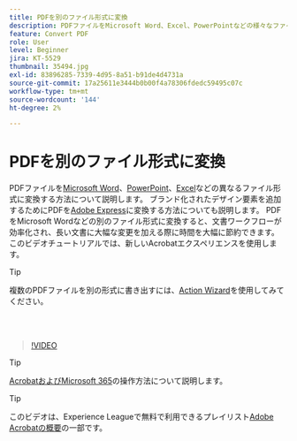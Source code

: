 ```yaml
---
title: PDFを別のファイル形式に変換
description: PDFファイルをMicrosoft Word、Excel、PowerPointなどの様々なファイル形式に変換する方法について説明します
feature: Convert PDF
role: User
level: Beginner
jira: KT-5529
thumbnail: 35494.jpg
exl-id: 83896285-7339-4d95-8a51-b91de4d4731a
source-git-commit: 17a25611e3444b0b00f4a78306fdedc59495c07c
workflow-type: tm+mt
source-wordcount: '144'
ht-degree: 2%

---
```


# PDFを別のファイル形式に変換

PDFファイルを[Microsoft Word](https://www.adobe.com/jp/acrobat/online/pdf-to-word.html)、[PowerPoint](https://www.adobe.com/jp/acrobat/online/pdf-to-ppt.html)、[Excel](https://www.adobe.com/jp/acrobat/online/pdf-to-excel.html)などの異なるファイル形式に変換する方法について説明します。 ブランド化されたデザイン要素を追加するためにPDFを[Adobe Express](https://express.adobe.com)に変換する方法についても説明します。 PDFをMicrosoft Wordなどの別のファイル形式に変換すると、文書ワークフローが効率化され、長い文書に大幅な変更を加える際に時間を大幅に節約できます。 このビデオチュートリアルでは、新しいAcrobatエクスペリエンスを使用します。

>[!TIP]
>
>複数のPDFファイルを別の形式に書き出すには、[Action Wizard](../advanced-tasks/action.md)を使用してみてください。

<br> 

>[!VIDEO](https://video.tv.adobe.com/v/3409654?enablevpops&quality=12&learn=on&hidetitle=true&captions=jpn)

>[!TIP]
>
>[AcrobatおよびMicrosoft 365](../integrate/integrate-overview.md)の操作方法について説明します。

>[!TIP]
>
>このビデオは、Experience Leagueで無料で利用できるプレイリスト[Adobe Acrobatの概要](https://experienceleague.adobe.com/ja/playlists/acrobat-get-started-business-users)の一部です。
